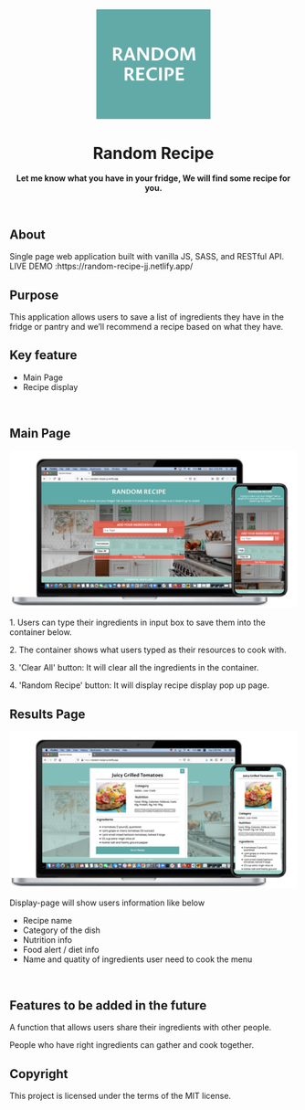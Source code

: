 <div align="center"><img src="./assets/random-recipe.png" width="200px"></div>
<h1 align="center">Random Recipe</h1>
<p align="center"><strong>Let me know what you have in your fridge, We will find some recipe for you.</strong>
</p>
<br/>

<h2>About</h2>
Single page web application built with vanilla JS, SASS, and RESTful API.<br/>
LIVE DEMO :https://random-recipe-jj.netlify.app/
<br/>

<h2>Purpose</h2>
This application  allows users to save a list of ingredients they have in the fridge or pantry and we’ll recommend a recipe based on what they have.
<br/>

<h2>Key feature</h2>
<ul>
<li>Main Page</li>
<li>Recipe display</li>
</ul>

<br/>

<h2>Main Page </h2>
<img src="./assets/landing-page.png">
<p>1. Users can type their ingredients in input box to save them into the container below.</p>
<p>2. The container shows what users typed as their resources to cook with.</p>
<p>3. 'Clear All' button: It will clear all the ingredients in the container.</p>
<p>4. 'Random Recipe' button: It will display recipe display pop up page.</p>

<h2>Results Page </h2>
<img src="./assets/display-page.png">
<p>Display-page will show users information like below </p>
<ul>
<li> Recipe name</li>
<li> Category of the dish</li>
<li> Nutrition info</li>
<li> Food alert / diet info</li>
<li> Name and quatity of ingredients user need to cook the menu</li>
</ul>
<br/>
<h2>Features to be added in the future</h2>
<p>A function that allows users share their ingredients with other people.</p>
<p>People who have right ingredients can gather and cook together.</p>

<h2>Copyright</h2>
This project is licensed under the terms of the MIT license.
